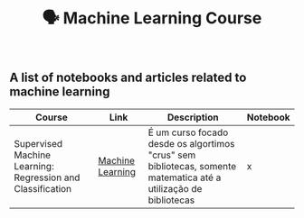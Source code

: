 <div align="center">
  <h1>🗣️ Machine Learning Course</h1>
</div>
<br/>


## A list of notebooks and articles related to machine learning
| Course | Link | Description | Notebook |
|--------|------------|-------------|----------|
| Supervised Machine Learning: Regression and Classification  | <a href='https://www.coursera.org/learn/machine-learning'>Machine Learning</a> | É um curso focado desde os algortimos "crus" sem bibliotecas, somente matematica até a utilização de bibliotecas | x | 
